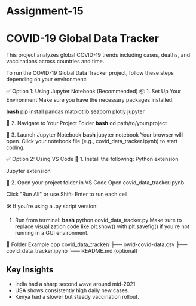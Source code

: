 # Assignment-15
# COVID-19 Global Data Tracker

This project analyzes global COVID-19 trends including cases, deaths, and vaccinations across countries and time.

To run the COVID-19 Global Data Tracker project, follow these steps depending on your environment:

✅ Option 1: Using Jupyter Notebook (Recommended)
📦 1. Set Up Your Environment
Make sure you have the necessary packages installed:

**bash**
pip install pandas matplotlib seaborn plotly jupyter

🧭 2. Navigate to Your Project Folder
**bash**
cd path/to/your/project

🚀 3. Launch Jupyter Notebook
**bash**
jupyter notebook
Your browser will open.
Click your notebook file (e.g., covid_data_tracker.ipynb) to start coding.

✅ Option 2: Using VS Code
🔧 1. Install the following:
Python extension

Jupyter extension

🧭 2. Open your project folder in VS Code
Open covid_data_tracker.ipynb.

Click "Run All" or use Shift+Enter to run each cell.

🛠️ If you’re using a .py script version:
1. Run from terminal:
**bash**
python covid_data_tracker.py
Make sure to replace visualization code like plt.show() with plt.savefig() if you're not running in a GUI environment.

📁 Folder Example
cpp
covid_data_tracker/
├── owid-covid-data.csv
├── covid_data_tracker.ipynb
└── README.md (optional)



## Key Insights

- India had a sharp second wave around mid-2021.
- USA shows consistently high daily new cases.
- Kenya had a slower but steady vaccination rollout.
